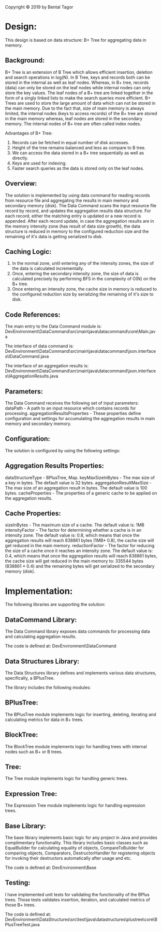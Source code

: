 Copyright © 2019 by Bental Tagor

Design:
=======

This design is based on data structure: B+ Tree for aggregating data in memory.

Background:
-----------
B+ Tree is an extension of B Tree which allows efficient insertion, deletion and search operations in log(N). 
In B Tree, keys and records both can be stored in the internal as well as leaf nodes. Whereas, in B+ tree, 
records (data) can only be stored on the leaf nodes while internal nodes can only store the key values. 
The leaf nodes of a B+ tree are linked together in the form of a singly linked lists to make the search queries 
more efficient. 
B+ Trees are used to store the large amount of data which can not be stored in the main memory. 
Due to the fact that, size of main memory is always limited, the internal nodes (keys to access records) 
of the B+ tree are stored in the main memory whereas, leaf nodes are stored in the secondary memory.
The internal nodes of B+ tree are often called index nodes.

Advantages of B+ Tree: 
1. Records can be fetched in equal number of disk accesses. 
2. Height of the tree remains balanced and less as compare to B tree. 
3. We can access the data stored in a B+ tree sequentially as well as directly. 
4. Keys are used for indexing. 
5. Faster search queries as the data is stored only on the leaf nodes.


Overview:
---------
The solution is implemented by using data command for reading records from resource file and aggregating 
the results in main memory and secondary memory (disk).
The Data Command scans the input resource file record by record, and updates the aggregation results data structure.
For each record, either the matching entry is updated or a new record is appended.
After each record update, in case the aggregation results are in the memory intensity zone 
(has result of data size growth), the data structure is reduced in memory to the configured reduction size and 
the remaining of it's data is getting serialized to disk.

Caching Logic:
--------------
1. In the normal zone, until entering any of the intensity zones, the size of the data is calculated 
incrementally.
2. Once, entering the secondary intensity zone, the size of data is calculated precisely by performing 
BFS in the complexity of O(N) on the B+ tree.
3. Once entering an intensity zone, the cache size in memory is reduced to the configured reduction size 
by serializing the remaining of it's size to disk. 


Code References:
----------------
The main entry to the Data Command module is:
DevEnvironment\DataCommand\src\main\java\datacommand\core\Main.java

The interface of data command is:
DevEnvironment\DataCommand\src\main\java\datacommand\json.interfaces\IDataCommand.java

The interface of an aggregation results is: 
DevEnvironment\DataCommand\src\main\java\datacommand\json.interfaces\IAggregationResults.java

Parameters:
-----------
The Data Command receives the following set of input parameters:
dataPath - A path to an input resource which contains records for processing.
aggregationResultsProperties - These properties define configuration and settings for accumulating the 
aggregation results in main memory and secondary memory.

Configuration:
--------------
The solution is configured by using the following settings:

Aggregation Results Properties:
-------------------------------
dataStructureType - BPlusTree, Map.
keyMaxSizeInBytes - The max size of a key in bytes. The default value is 32 bytes.
aggregationResultMaxSize - The max size of an aggregation result in bytes. The default value is 100 bytes.
cacheProperties - The properties of a generic cache to be applied on the aggregation results.

Cache Properties:
-----------------
sizeInBytes - The maximum size of a cache. The default value is: 1MB
intensityFactor - The factor for determining whether a cache is in an intensity zone. The default value is: 0.8, 
which means that once the aggregation results will reach 838861 bytes (1MB* 0.8), the cache size will
 get reduced in the main memory.
reductionFactor - The factor for reducing the size of a cache once it reaches an intensity zone. 
The default value is: 0.4, which means that once the aggregation results will reach 838861 bytes, the cache size will 
get reduced in the main memory to: 335544 bytes (838861 * 0.4) and the remaining bytes will get serialized to the 
secondary memory (disk).

Implementation:
===============
The following libraries are supporting the solution:

DataCommand Library:
--------------------
The Data Command library exposes data commands for processing data and calculating aggregation results.

The code is defined at: DevEnvironment\DataCommand

Data Structures Library:
------------------------
The Data Structures library defines and implements various data structures, specifically, a BPlusTree.

The library includes the following modules:

BPlusTree:
----------
The BPlusTree module implements logic for inserting, deleting, iterating and calculating metrics for data in B+ trees.

BlockTree:
----------
The BlockTree module implements logic for handling trees with internal nodes such as B+ or B trees.

Tree:
----- 
The Tree module implements logic for handling generic trees.

Expression Tree:
----------------
The Expression Tree module implements logic for handling expression trees.

Base Library:
------------- 
The base library implements basic logic for any project in Java and provides complimentary functionality.
This library includes basic classes such as EqualBuilder for calculating equality of objects, CompareToBuilder for
comparing objects, Comparators, DestructorHandler for registering objects for invoking their destructors automatically
 after usage and etc.    

The code is defined at: DevEnvironment\Base

Testing:
--------
I have implemented unit tests for validating the functionality of the BPlus trees.
Those tests validates insertion, iteration, and calculated metrics of those B+ trees.

The code is defined at: 
DevEnvironment\DataStructures\src\test\java\datastructures\plustree\core\BPlusTreeTest.java
